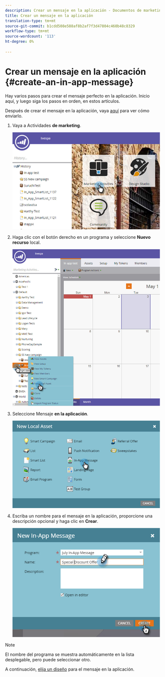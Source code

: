 ```yaml
---
description: Crear un mensaje en la aplicación - Documentos de marketing - Documentación del producto
title: Crear un mensaje en la aplicación
translation-type: tm+mt
source-git-commit: b1cdd508e588af8b2af7f3d47804c460b48c8329
workflow-type: tm+mt
source-wordcount: '113'
ht-degree: 0%

---
```



# Crear un mensaje en la aplicación {#create-an-in-app-message}

Hay varios pasos para crear el mensaje perfecto en la aplicación. Inicio aquí, y luego siga los pasos en orden, en estos artículos.

Después de crear el mensaje en la aplicación, vaya [aquí](/help/marketo/product-docs/mobile-marketing/in-app-messages/sending-your-in-app-message/send-your-in-app-message.md) para ver cómo enviarlo.

1. Vaya a Actividades **de marketing**.

   ![Imagen uno](/help/marketo/product-docs/mobile-marketing/in-app-messages/creating-in-app-messages/assets/create-an-in-app-message-1.png)

1. Haga clic con el botón derecho en un programa y seleccione **Nuevo recurso** local.

   ![Imagen dos](/help/marketo/product-docs/mobile-marketing/in-app-messages/creating-in-app-messages/assets/create-an-in-app-message-2.png)

1. Seleccione Mensaje **en la aplicación**.

   ![Imagen tres](/help/marketo/product-docs/mobile-marketing/in-app-messages/creating-in-app-messages/assets/create-an-in-app-message-3.png)

1. Escriba un nombre para el mensaje en la aplicación, proporcione una descripción opcional y haga clic en **Crear**.

   ![Imagen Cuatro](/help/marketo/product-docs/mobile-marketing/in-app-messages/creating-in-app-messages/assets/create-an-in-app-message-4.png)

>[!NOTE]
>
>El nombre del programa se muestra automáticamente en la lista desplegable, pero puede seleccionar otro.

A continuación, [elija un diseño](/help/marketo/product-docs/mobile-marketing/in-app-messages/creating-in-app-messages/choose-a-layout-for-your-in-app-message.md) para el mensaje en la aplicación.

